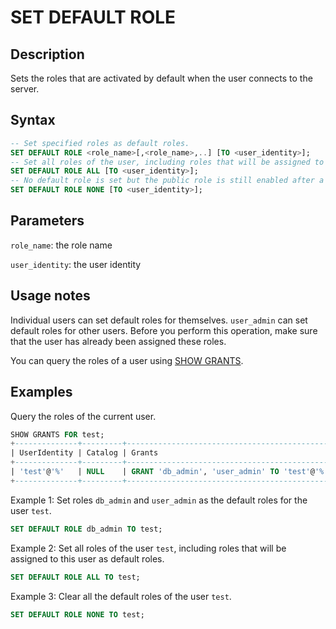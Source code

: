# SET DEFAULT ROLE

## Description

Sets the roles that are activated by default when the user connects to the server.

## Syntax

```SQL
-- Set specified roles as default roles.
SET DEFAULT ROLE <role_name>[,<role_name>,..] [TO <user_identity>];
-- Set all roles of the user, including roles that will be assigned to this user, as default roles. 
SET DEFAULT ROLE ALL [TO <user_identity>];
-- No default role is set but the public role is still enabled after a user login. 
SET DEFAULT ROLE NONE [TO <user_identity>]; 
```

## Parameters

`role_name`: the role name

`user_identity`: the user identity

## Usage notes

Individual users can set default roles for themselves. `user_admin` can set default roles for other users. Before you perform this operation, make sure that the user has already been assigned these roles.

You can query the roles of a user using [SHOW GRANTS](SHOW%20GRANTS.md).

## Examples

Query the roles of the current user.

```SQL
SHOW GRANTS FOR test;
+--------------+---------+----------------------------------------------+
| UserIdentity | Catalog | Grants                                       |
+--------------+---------+----------------------------------------------+
| 'test'@'%'   | NULL    | GRANT 'db_admin', 'user_admin' TO 'test'@'%' |
+--------------+---------+----------------------------------------------+
```

Example 1: Set roles `db_admin` and `user_admin` as the default roles for the user `test`.

```SQL
SET DEFAULT ROLE db_admin TO test;
```

Example 2: Set all roles of the user `test`, including roles that will be assigned to this user as default roles.

```SQL
SET DEFAULT ROLE ALL TO test;
```

Example 3: Clear all the default roles of the user `test`.

```SQL
SET DEFAULT ROLE NONE TO test;
```
